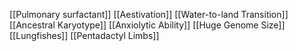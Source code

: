 [[Pulmonary surfactant]]
[[Aestivation]]
[[Water-to-land Transition]]
[[Ancestral Karyotype]]
[[Anxiolytic Ability]]
[[Huge Genome Size]]
[[Lungfishes]]
[[Pentadactyl Limbs]]
